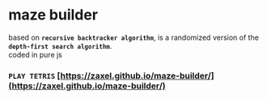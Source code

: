 ﻿# maze builder
based on **`recursive backtracker algorithm`**, is a randomized version of the **`depth-first search algorithm`**.<br/>
coded in pure js


### `PLAY TETRIS` [https://zaxel.github.io/maze-builder/](https://zaxel.github.io/maze-builder/)
